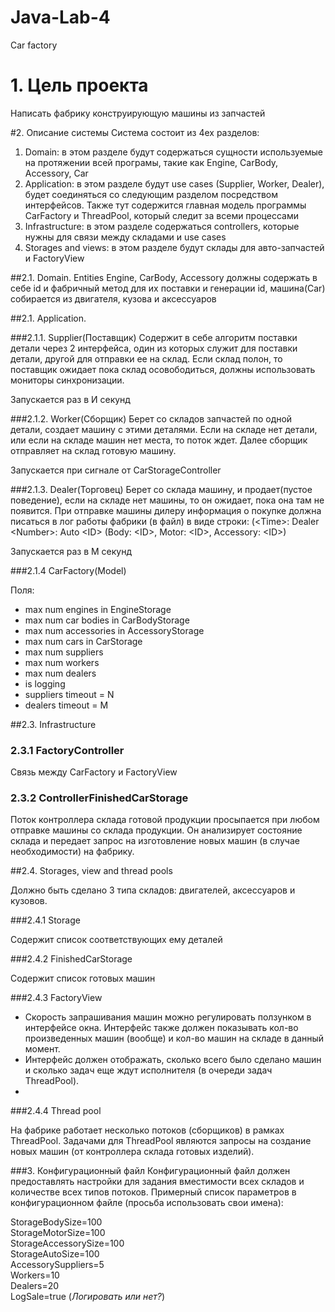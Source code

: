# Java-Lab-4

Car factory 

# 1. Цель проекта

Написать фабрику конструирующую машины из запчастей

#2. Описание системы
Система состоит из 4ех разделов:
1. Domain: в этом разделе будут содержаться сущности используемые на протяжении всей програмы, такие как Engine, CarBody, Accessory, Car
2. Application: в этом разделе будут use cases (Supplier, Worker, Dealer), будет соединяться со следующим разделом посредством интерфейсов. Также тут содержится главная модель программы CarFactory и ThreadPool, который следит за всеми процессами
3. Infrastructure: в этом разделе содержаться controllers, которые нужны для связи между складами и use cases
4. Storages and views: в этом разделе будут склады для авто-запчастей и FactoryView

##2.1. Domain. Entities
Engine, CarBody, Accessory должны содержать в себе id и фабричный метод для их поставки и генерации id,
машина(Car) собирается из двигателя, кузова и аксессуаров

##2.1. Application. 

###2.1.1. Supplier(Поставщик)
Содержит в себе алгоритм поставки детали через 2 интерфейса, один из которых служит для поставки детали, другой для отправки ее на склад.
Если склад полон, то поставщик ожидает пока склад осовободиться, должны использовать мониторы синхронизации.

Запускается раз в И секунд

###2.1.2. Worker(Сборщик)
Берет со складов запчастей по одной детали, создает машину с этими деталями.
Если на складе нет детали, или если на складе машин нет места, то поток ждет.
Далее сборщик отправляет на склад готовую машину.

Запускается при сигнале от CarStorageController

###2.1.3. Dealer(Торговец)
Берет со склада машину, и продает(пустое поведение), если на складе нет машины, то он ожидает, пока она там не появится.
При отправке машины дилеру информация о покупке должна писаться в
лог работы фабрики (в файл) в виде строки:
(&lt;Time&gt;: Dealer &lt;Number&gt;: Auto &lt;ID&gt; (Body: &lt;ID&gt;, Motor: &lt;ID&gt;, Accessory: &lt;ID&gt;)

Запускается раз в M секунд

###2.1.4 CarFactory(Model)

Поля:
* max num engines in EngineStorage
* max num car bodies in CarBodyStorage
* max num accessories in AccessoryStorage
* max num cars in CarStorage
* max num suppliers
* max num workers
* max num dealers
* is logging 
* suppliers timeout = N
* dealers timeout = M

##2.3. Infrastructure

### 2.3.1 FactoryController

Связь между CarFactory и FactoryView

### 2.3.2 ControllerFinishedCarStorage

Поток контроллера склада готовой продукции просыпается при любом отправке
машины со склада продукции. Он анализирует состояние склада и передает запрос
на изготовление новых машин (в случае необходимости) на фабрику.

##2.4. Storages, view and thread pools

Должно быть сделано 3 типа складов: двигателей, аксессуаров и кузовов.

###2.4.1 Storage

Содержит список соответствующих ему деталей 

###2.4.2 FinishedCarStorage

Содержит список готовых машин

###2.4.3 FactoryView

* Скорость запрашивания машин можно регулировать ползунком в интерфейсе окна. Интерфейс также должен показывать
кол-во произведенных машин (вообще) и кол-во машин на складе в данный
момент.
* Интерфейс должен отображать, сколько
всего было сделано машин и сколько задач еще ждут исполнителя (в очереди задач
ThreadPool).
* 

###2.4.4 Thread pool

На фабрике работает несколько потоков (сборщиков) в рамках ThreadPool.
Задачами для ThreadPool являются запросы на создание новых машин (от
контроллера склада готовых изделий).

###3. Конфигурационный файл
Конфигурационный файл должен предоставлять настройки для задания
вместимости всех складов и количестве всех типов потоков. Примерный список
параметров в конфигурационном файле (просьба использовать свои имена):

StorageBodySize=100\
StorageMotorSize=100\
StorageAccessorySize=100\
StorageAutoSize=100\
AccessorySuppliers=5\
Workers=10\
Dealers=20\
LogSale=true (_Логировать или нет?_)